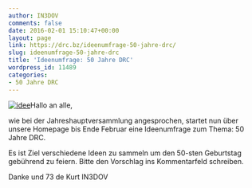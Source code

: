 ```yaml
---
author: IN3DOV
comments: false
date: 2016-02-01 15:10:47+00:00
layout: page
link: https://drc.bz/ideenumfrage-50-jahre-drc/
slug: ideenumfrage-50-jahre-drc
title: 'Ideenumfrage: 50 Jahre DRC'
wordpress_id: 11489
categories:
- 50 Jahre DRC
---
```


[![idee](https://drc.bz/wp-content/uploads/2016/02/idee-272x300.jpg)](https://drc.bz/wp-content/uploads/2016/02/idee.jpg)Hallo an alle,




wie bei der Jahreshauptversammlung angesprochen, startet nun über unsere Homepage bis Ende Februar eine Ideenumfrage zum Thema: 50 Jahre DRC.




Es ist Ziel verschiedene Ideen zu sammeln um den 50-sten Geburtstag gebührend zu feiern. Bitte den Vorschlag ins Kommentarfeld schreiben.




Danke und 73 de Kurt IN3DOV



